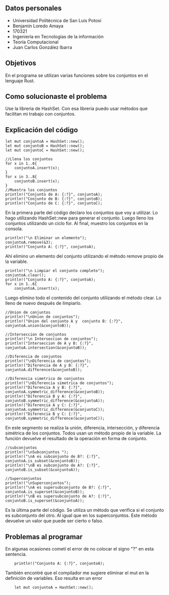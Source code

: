 ## Datos personales

 - Universidad Politécnica de San Luis Potosí
 - Benjamín Loredo Amaya
 - 170321
 - Ingeniería en Tecnologías de la información
 - Teoría Computacional
 - Juan Carlos González Ibarra
 
 ## Objetivos
En el programa se utilizan varias funciones sobre los conjuntos en el lenguaje Rust.
## Como solucionaste el problema
Use la libreria de HashSet. Con esa libreria puedo usar métodos que facilitan mi trabajo con conjuntos.
## Explicación del código

    let mut conjuntoA = HashSet::new();
    let mut conjuntoB = HashSet::new();
    let mut conjuntoC = HashSet::new();
    
    //Llena los conjuntos
    for x in 1..6{
        conjuntoA.insert(x);
    }
    for x in 3..8{
        conjuntoB.insert(x);
    }
    //Muestra los conjuntos
    println!("Conjunto de A: {:?}", conjuntoA);
    println!("Conjunto de B: {:?}", conjuntoB);
    println!("Conjunto de C: {:?}", conjuntoC);

En la primera parte del código declaro los conjuntos que voy a utilizar. Lo hago utilizando HashSet::new para generar el conjunto.
Luego lleno los conjuntos utilizando un ciclo for.
Al final, muestro los conjuntos en la consola.

    println!("\n Eliminar un elemento");
    conjuntoA.remove(&3);
    println!("Conjunto A: {:?}", conjuntoA);

Ahí elimino un elemento del conjunto utilizando el método remove propio de la variable.

    println!("\n Limpiar el conjunto completo");
    conjuntoA.clear();
    println!("Conjunto A: {:?}", conjuntoA);
    for x in 1..6{
        conjuntoA.insert(x);
    
Luego elimino todo el contenido del conjunto utilizando el método clear. Lo lleno de nuevo después de limpiarlo.

    //Union de conjuntos
    println!("\nUnion de conjuntos");
    println!("Union del conjunto A y  conjunto B: {:?}", conjuntoA.union(&conjuntoB));

    //Interseccion de conjuntos
    println!("\n Interseccion de conjuntos");
    println!("Interseccion de A y B: {:?}", conjuntoA.intersection(&conjuntoB));

    //Diferencia de conjuntos
    println!("\nDiferencia de conjuntos");
    println!("Diferencia de A y B: {:?}", conjuntoA.difference(&conjuntoB));

    //Diferencia simetrica de conjuntos
    println!("\nDiferencia simetrica de conjuntos");
    println!("Diferencia A y B: {:?}", conjuntoA.symmetric_difference(&conjuntoB));
    println!("Diferencia B y A: {:?}", conjuntoB.symmetric_difference(&conjuntoA));
    println!("Diferencia A y C: {:?}", conjuntoA.symmetric_difference(&conjuntoC));
    println!("Diferencia B y C: {:?}", conjuntoB.symmetric_difference(&conjuntoC));

En este segmento se realiza la unión, diferencia, intersección, y diferencia simétrica de los conjuntos. Todos usan un método propio de la variable. La función devuelve el resultado de la operación en forma de conjunto.

    //subconjuntos 
    println!("\nSubconjuntos ");
    println!("\nA es subconjunto de B?: {:?}", conjuntoA.is_subset(&conjuntoB));
    println!("\nB es subconjunto de A?: {:?}", conjuntoB.is_subset(&conjuntoA));

    //Superconjuntos
    println!("\nSuperconjuntos");
    println!("\nA es supersubconjunto de B?: {:?}", conjuntoA.is_superset(&conjuntoB));
    println!("\nB es supersubconjunto de A?: {:?}", conjuntoB.is_superset(&conjuntoA));
Es la última parte del código. Se utiliza un método que verifica si el conjunto es subconjunto del otro. Al igual que en los superconjuntos.
Este método devuelve un valor que puede ser cierto o falso.


## Problemas al programar
En algunas ocasiones cometí el error de no colocar el signo "?" en esta sentencia.

        println!("Conjunto A: {:?}", conjuntoA);
También encontré que el compilador me sugiere eliminar el mut en la definición de variables. Eso resulta en un error

        let mut conjuntoA = HashSet::new();

